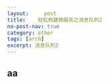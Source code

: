 ```yaml
---
layout:     post
title:    轻松构建微服务之消息队列2
no-post-nav: true
category: other
tags: [arch]
excerpt: 消息队列2
---
```


## aa
